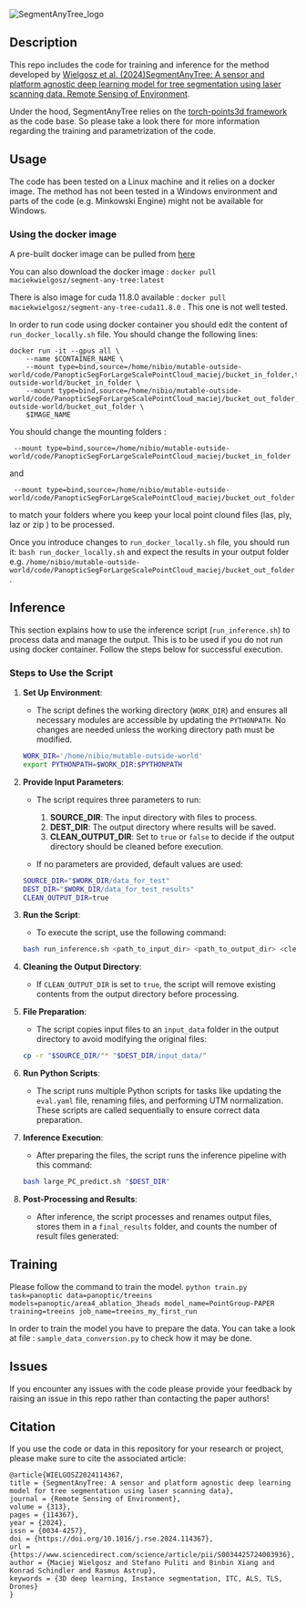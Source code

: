  
![SegmentAnyTree_logo](https://github.com/user-attachments/assets/8849a4b2-3bb3-4c6d-b1f1-13f91efc0936)

## Description
This repo includes the code for training and inference for the method developed by [Wielgosz et al. (2024)SegmentAnyTree: A sensor and platform agnostic deep learning model for tree segmentation using laser scanning data. Remote Sensing of Environment](https://www.sciencedirect.com/science/article/pii/S0034425724003936). 

Under the hood, SegmentAnyTree relies on the [torch-points3d framework](https://github.com/torch-points3d/torch-points3d) as the code base. So please take a look there for more information regarding the training and parametrization of the code.

## Usage
The code has been tested on a Linux machine and it relies on a docker image. The method has not been tested in a Windows environment and parts of the code (e.g. Minkowski Engine) might not be available for Windows.

### Using the docker image

A pre-built docker image can be pulled from [here](https://hub.docker.com/repository/docker/donaldmaen/segment-any-tree/general)

You can also download the docker image : `docker pull maciekwielgosz/segment-any-tree:latest`

There is also image for cuda 11.8.0 available : `docker pull maciekwielgosz/segment-any-tree-cuda11.8.0` . This one is not well tested.

In order to run code using docker container you should edit the content of `run_docker_locally.sh` file.  You should change the following lines:
```
docker run -it --gpus all \
    --name $CONTAINER_NAME \
    --mount type=bind,source=/home/nibio/mutable-outside-world/code/PanopticSegForLargeScalePointCloud_maciej/bucket_in_folder,target=/home/nibio/mutable-outside-world/bucket_in_folder \
    --mount type=bind,source=/home/nibio/mutable-outside-world/code/PanopticSegForLargeScalePointCloud_maciej/bucket_out_folder,target=/home/nibio/mutable-outside-world/bucket_out_folder \
    $IMAGE_NAME
```

You should change the mounting folders : 
```
 --mount type=bind,source=/home/nibio/mutable-outside-world/code/PanopticSegForLargeScalePointCloud_maciej/bucket_in_folder
```
and 
```
 --mount type=bind,source=/home/nibio/mutable-outside-world/code/PanopticSegForLargeScalePointCloud_maciej/bucket_out_folder
```
to match your folders where you keep your local point clound files (las, ply, laz or zip ) to be processed. 

Once you introduce changes to `run_docker_locally.sh` file, you should run it: `bash run_docker_locally.sh` and expect the results in your output folder e.g. `/home/nibio/mutable-outside-world/code/PanopticSegForLargeScalePointCloud_maciej/bucket_out_folder`.


## Inference
This section explains how to use the inference script (`run_inference.sh`) to process data and manage the output. This is to be used if you do not run using docker container.
Follow the steps below for successful execution. 

### Steps to Use the Script

1. **Set Up Environment**:
   - The script defines the working directory (`WORK_DIR`) and ensures all necessary modules are accessible by updating the `PYTHONPATH`. No changes are needed unless the working directory path must be modified.
   ```bash
   WORK_DIR='/home/nibio/mutable-outside-world'
   export PYTHONPATH=$WORK_DIR:$PYTHONPATH
   ```

2. **Provide Input Parameters**:
   - The script requires three parameters to run:
     1. **SOURCE_DIR**: The input directory with files to process.
     2. **DEST_DIR**: The output directory where results will be saved.
     3. **CLEAN_OUTPUT_DIR**: Set to `true` or `false` to decide if the output directory should be cleaned before execution.

   - If no parameters are provided, default values are used:
   ```bash
   SOURCE_DIR="$WORK_DIR/data_for_test"
   DEST_DIR="$WORK_DIR/data_for_test_results"
   CLEAN_OUTPUT_DIR=true
   ```

3. **Run the Script**:
   - To execute the script, use the following command:
   ```bash
   bash run_inference.sh <path_to_input_dir> <path_to_output_dir> <clean_output_dir>
   ```

4. **Cleaning the Output Directory**:
   - If `CLEAN_OUTPUT_DIR` is set to `true`, the script will remove existing contents from the output directory before processing.

5. **File Preparation**:
   - The script copies input files to an `input_data` folder in the output directory to avoid modifying the original files:
   ```bash
   cp -r "$SOURCE_DIR/"* "$DEST_DIR/input_data/"
   ```

6. **Run Python Scripts**:
   - The script runs multiple Python scripts for tasks like updating the `eval.yaml` file, renaming files, and performing UTM normalization. These scripts are called sequentially to ensure correct data preparation.

7. **Inference Execution**:
   - After preparing the files, the script runs the inference pipeline with this command:
   ```bash
   bash large_PC_predict.sh "$DEST_DIR"
   ```

8. **Post-Processing and Results**:
   - After inference, the script processes and renames output files, stores them in a `final_results` folder, and counts the number of result files generated:
 


## Training
Please follow the command to train the model.
`python train.py task=panoptic data=panoptic/treeins models=panoptic/area4_ablation_3heads model_name=PointGroup-PAPER training=treeins job_name=treeins_my_first_run`

In order to train the model you have to prepare the data. You can take a look at file : `sample_data_conversion.py` to check how it may be done. 

## Issues
If you encounter any issues with the code please provide your feedback by raising an issue in this repo rather than contacting the paper authors!

## Citation
If you use the code or data in this repository for your research or project, please make sure to cite the associated article:

```
@article{WIELGOSZ2024114367,
title = {SegmentAnyTree: A sensor and platform agnostic deep learning model for tree segmentation using laser scanning data},
journal = {Remote Sensing of Environment},
volume = {313},
pages = {114367},
year = {2024},
issn = {0034-4257},
doi = {https://doi.org/10.1016/j.rse.2024.114367},
url = {https://www.sciencedirect.com/science/article/pii/S0034425724003936},
author = {Maciej Wielgosz and Stefano Puliti and Binbin Xiang and Konrad Schindler and Rasmus Astrup},
keywords = {3D deep learning, Instance segmentation, ITC, ALS, TLS, Drones}
}
```
